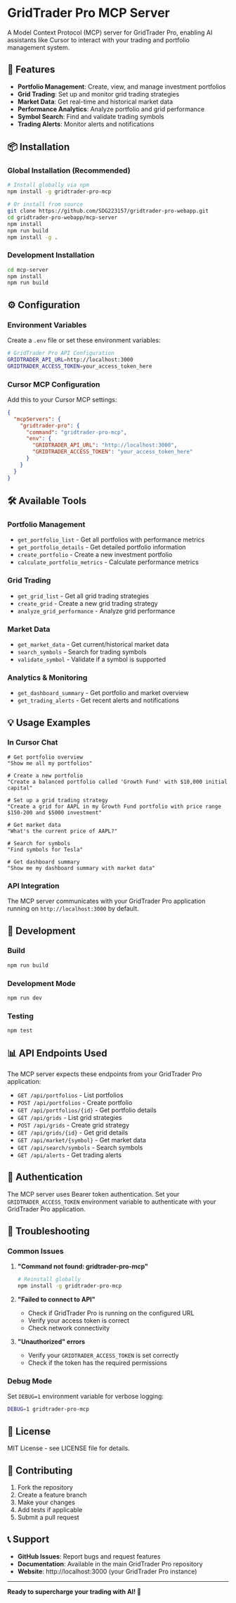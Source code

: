 # GridTrader Pro MCP Server

A Model Context Protocol (MCP) server for GridTrader Pro, enabling AI assistants like Cursor to interact with your trading and portfolio management system.

## 🚀 Features

- **Portfolio Management**: Create, view, and manage investment portfolios
- **Grid Trading**: Set up and monitor grid trading strategies
- **Market Data**: Get real-time and historical market data
- **Performance Analytics**: Analyze portfolio and grid performance
- **Symbol Search**: Find and validate trading symbols
- **Trading Alerts**: Monitor alerts and notifications

## 📦 Installation

### Global Installation (Recommended)

```bash
# Install globally via npm
npm install -g gridtrader-pro-mcp

# Or install from source
git clone https://github.com/SDG223157/gridtrader-pro-webapp.git
cd gridtrader-pro-webapp/mcp-server
npm install
npm run build
npm install -g .
```

### Development Installation

```bash
cd mcp-server
npm install
npm run build
```

## ⚙️ Configuration

### Environment Variables

Create a `.env` file or set these environment variables:

```bash
# GridTrader Pro API Configuration
GRIDTRADER_API_URL=http://localhost:3000
GRIDTRADER_ACCESS_TOKEN=your_access_token_here
```

### Cursor MCP Configuration

Add this to your Cursor MCP settings:

```json
{
  "mcpServers": {
    "gridtrader-pro": {
      "command": "gridtrader-pro-mcp",
      "env": {
        "GRIDTRADER_API_URL": "http://localhost:3000",
        "GRIDTRADER_ACCESS_TOKEN": "your_access_token_here"
      }
    }
  }
}
```

## 🛠️ Available Tools

### Portfolio Management
- `get_portfolio_list` - Get all portfolios with performance metrics
- `get_portfolio_details` - Get detailed portfolio information
- `create_portfolio` - Create a new investment portfolio
- `calculate_portfolio_metrics` - Calculate performance metrics

### Grid Trading
- `get_grid_list` - Get all grid trading strategies
- `create_grid` - Create a new grid trading strategy
- `analyze_grid_performance` - Analyze grid performance

### Market Data
- `get_market_data` - Get current/historical market data
- `search_symbols` - Search for trading symbols
- `validate_symbol` - Validate if a symbol is supported

### Analytics & Monitoring
- `get_dashboard_summary` - Get portfolio and market overview
- `get_trading_alerts` - Get recent alerts and notifications

## 💡 Usage Examples

### In Cursor Chat

```
# Get portfolio overview
"Show me all my portfolios"

# Create a new portfolio
"Create a balanced portfolio called 'Growth Fund' with $10,000 initial capital"

# Set up a grid trading strategy
"Create a grid for AAPL in my Growth Fund portfolio with price range $150-200 and $5000 investment"

# Get market data
"What's the current price of AAPL?"

# Search for symbols
"Find symbols for Tesla"

# Get dashboard summary
"Show me my dashboard summary with market data"
```

### API Integration

The MCP server communicates with your GridTrader Pro application running on `http://localhost:3000` by default.

## 🔧 Development

### Build

```bash
npm run build
```

### Development Mode

```bash
npm run dev
```

### Testing

```bash
npm test
```

## 📊 API Endpoints Used

The MCP server expects these endpoints from your GridTrader Pro application:

- `GET /api/portfolios` - List portfolios
- `POST /api/portfolios` - Create portfolio
- `GET /api/portfolios/{id}` - Get portfolio details
- `GET /api/grids` - List grid strategies
- `POST /api/grids` - Create grid strategy
- `GET /api/grids/{id}` - Get grid details
- `GET /api/market/{symbol}` - Get market data
- `GET /api/search/symbols` - Search symbols
- `GET /api/alerts` - Get trading alerts

## 🔐 Authentication

The MCP server uses Bearer token authentication. Set your `GRIDTRADER_ACCESS_TOKEN` environment variable to authenticate with your GridTrader Pro application.

## 🐛 Troubleshooting

### Common Issues

1. **"Command not found: gridtrader-pro-mcp"**
   ```bash
   # Reinstall globally
   npm install -g gridtrader-pro-mcp
   ```

2. **"Failed to connect to API"**
   - Check if GridTrader Pro is running on the configured URL
   - Verify your access token is correct
   - Check network connectivity

3. **"Unauthorized" errors**
   - Verify your `GRIDTRADER_ACCESS_TOKEN` is set correctly
   - Check if the token has the required permissions

### Debug Mode

Set `DEBUG=1` environment variable for verbose logging:

```bash
DEBUG=1 gridtrader-pro-mcp
```

## 📄 License

MIT License - see LICENSE file for details.

## 🤝 Contributing

1. Fork the repository
2. Create a feature branch
3. Make your changes
4. Add tests if applicable
5. Submit a pull request

## 📞 Support

- **GitHub Issues**: Report bugs and request features
- **Documentation**: Available in the main GridTrader Pro repository
- **Website**: http://localhost:3000 (your GridTrader Pro instance)

---

**Ready to supercharge your trading with AI! 🚀**
